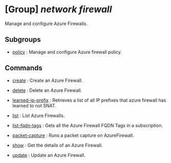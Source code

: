 # [Group] _network firewall_

Manage and configure Azure Firewalls.

## Subgroups

- [policy](/Commands/network/firewall/policy/readme.md)
: Manage and configure Azure firewall policy.

## Commands

- [create](/Commands/network/firewall/_create.md)
: Create an Azure Firewall.

- [delete](/Commands/network/firewall/_delete.md)
: Delete an Azure Firewall.

- [learned-ip-prefix](/Commands/network/firewall/_learned-ip-prefix.md)
: Retrieves a list of all IP prefixes that azure firewall has learned to not SNAT.

- [list](/Commands/network/firewall/_list.md)
: List Azure Firewalls.

- [list-fqdn-tags](/Commands/network/firewall/_list-fqdn-tags.md)
: Gets all the Azure Firewall FQDN Tags in a subscription.

- [packet-capture](/Commands/network/firewall/_packet-capture.md)
: Runs a packet capture on AzureFirewall.

- [show](/Commands/network/firewall/_show.md)
: Get the details of an Azure Firewall.

- [update](/Commands/network/firewall/_update.md)
: Update an Azure Firewall.
